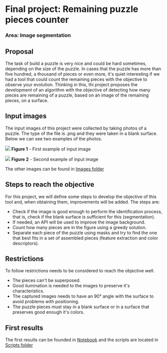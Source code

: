 # Final project: Remaining puzzle pieces counter
### Area: Image segmentation

## Proposal
The task of build a puzzle is very nice and could be hard sometimes, depending on the size of the puzzle. In cases that the puzzle has more than five hundred, a thousand of pieces or even more, it's quiet interesting if we had a tool that could count the remaining pieces with the objective to observe your evolution. Thinking in this, thi project proposes the development of an algorithm with the objective of detecting how many pieces are remaining of a puzzle, based on an image of the remaining pieces, on a surface.

## Input images
The input images of this project were collected by taking photos of a puzzle. The type of the file is .png and they were taken in a blank surface. Below we can see two examples of the photos.

![](images/4.png)
**Figure 1** - First example of input image

![](images/7.png)
**Figure 2** - Second example of input image

The other images can be found in [Images folder](images/)
## Steps to reach the objective
For this project, we will define some steps to develop the objective of this tool and, when obtaining them, improvements will be added. The steps are:

- Check if the image is good enough to perform the identification process, that is, check if the blank surface is sufficient for this (segmentation).
- If needed, an API will be used to improve the image background.
- Count how many pieces are in the figure using a greedy solution.
- Separate each piece of the puzzle using masks and try to find the one that best fits in a set of assembled pieces (feature extraction and color descriptors).

## Restrictions
To follow restrictions needs to be considered to reach the objective well.

- The pieces can't be superposed.
- Good ilumination is needed to the images to preserve it's characteristics.
- The captured images needs to have an 90&deg; angle with the surface to avoid problems with positioning.
- The puzzle pieces must stay in a blank surface or in a surface that preserves good enough it's colors.

## First results

The first results can be founded in [Notebook](final_project.ipynb) and the scripts are located in [Scripts folder](scripts/)
